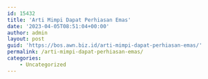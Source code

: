 ```yaml
---
id: 15432
title: 'Arti Mimpi Dapat Perhiasan Emas'
date: '2023-04-05T08:51:04+00:00'
author: admin
layout: post
guid: 'https://bos.awn.biz.id/arti-mimpi-dapat-perhiasan-emas/'
permalink: /arti-mimpi-dapat-perhiasan-emas/
categories:
    - Uncategorized
---
```


